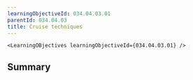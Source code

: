 ```yaml
---
learningObjectiveId: 034.04.03.01
parentId: 034.04.03
title: Cruise techniques
---
```


```tsx eval
<LearningOBjectives learningObjectiveId={034.04.03.01} />
```

## Summary
